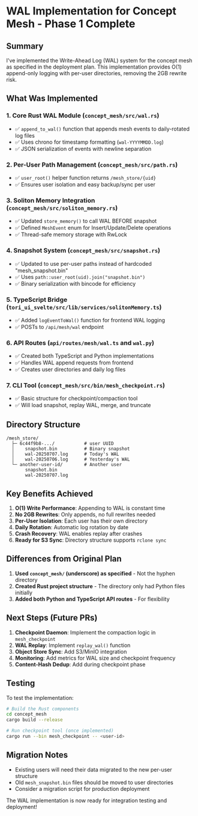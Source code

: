# WAL Implementation for Concept Mesh - Phase 1 Complete

## Summary

I've implemented the Write-Ahead Log (WAL) system for the concept mesh as specified in the deployment plan. This implementation provides O(1) append-only logging with per-user directories, removing the 2GB rewrite risk.

## What Was Implemented

### 1. Core Rust WAL Module (`concept_mesh/src/wal.rs`)
- ✅ `append_to_wal()` function that appends mesh events to daily-rotated log files
- ✅ Uses chrono for timestamp formatting (`wal-YYYYMMDD.log`)
- ✅ JSON serialization of events with newline separation

### 2. Per-User Path Management (`concept_mesh/src/path.rs`)
- ✅ `user_root()` helper function returns `/mesh_store/{uid}`
- ✅ Ensures user isolation and easy backup/sync per user

### 3. Soliton Memory Integration (`concept_mesh/src/soliton_memory.rs`)
- ✅ Updated `store_memory()` to call WAL BEFORE snapshot
- ✅ Defined `MeshEvent` enum for Insert/Update/Delete operations
- ✅ Thread-safe memory storage with RwLock

### 4. Snapshot System (`concept_mesh/src/snapshot.rs`)
- ✅ Updated to use per-user paths instead of hardcoded "mesh_snapshot.bin"
- ✅ Uses `path::user_root(uid).join("snapshot.bin")`
- ✅ Binary serialization with bincode for efficiency

### 5. TypeScript Bridge (`tori_ui_svelte/src/lib/services/solitonMemory.ts`)
- ✅ Added `logEventToWal()` function for frontend WAL logging
- ✅ POSTs to `/api/mesh/wal` endpoint

### 6. API Routes (`api/routes/mesh/wal.ts` and `wal.py`)
- ✅ Created both TypeScript and Python implementations
- ✅ Handles WAL append requests from frontend
- ✅ Creates user directories and daily log files

### 7. CLI Tool (`concept_mesh/src/bin/mesh_checkpoint.rs`)
- ✅ Basic structure for checkpoint/compaction tool
- ✅ Will load snapshot, replay WAL, merge, and truncate

## Directory Structure

```
/mesh_store/
  ├─ 6c44f9b8-.../           # user UUID
  │    snapshot.bin          # Binary snapshot
  │    wal-20250707.log      # Today's WAL
  │    wal-20250706.log      # Yesterday's WAL
  └─ another-user-id/        # Another user
       snapshot.bin
       wal-20250707.log
```

## Key Benefits Achieved

1. **O(1) Write Performance**: Appending to WAL is constant time
2. **No 2GB Rewrites**: Only appends, no full rewrites needed
3. **Per-User Isolation**: Each user has their own directory
4. **Daily Rotation**: Automatic log rotation by date
5. **Crash Recovery**: WAL enables replay after crashes
6. **Ready for S3 Sync**: Directory structure supports `rclone sync`

## Differences from Original Plan

1. **Used `concept_mesh/` (underscore) as specified** - Not the hyphen directory
2. **Created Rust project structure** - The directory only had Python files initially
3. **Added both Python and TypeScript API routes** - For flexibility

## Next Steps (Future PRs)

1. **Checkpoint Daemon**: Implement the compaction logic in `mesh_checkpoint`
2. **WAL Replay**: Implement `replay_wal()` function
3. **Object Store Sync**: Add S3/MinIO integration
4. **Monitoring**: Add metrics for WAL size and checkpoint frequency
5. **Content-Hash Dedup**: Add during checkpoint phase

## Testing

To test the implementation:

```bash
# Build the Rust components
cd concept_mesh
cargo build --release

# Run checkpoint tool (once implemented)
cargo run --bin mesh_checkpoint -- <user-id>
```

## Migration Notes

- Existing users will need their data migrated to the new per-user structure
- Old `mesh_snapshot.bin` files should be moved to user directories
- Consider a migration script for production deployment

The WAL implementation is now ready for integration testing and deployment!
